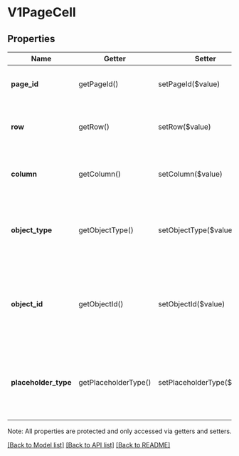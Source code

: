# V1PageCell

## Properties
Name | Getter | Setter | Type | Description | Notes
------------ | ------------- | ------------- | ------------- | ------------- | -------------
**page_id** | getPageId() | setPageId($value) | **string** | The unique identifier of the page the cell is included on. | [optional] 
**row** | getRow() | setRow($value) | **int** | The row of the cell. Always an integer between 0 and 4, inclusive. | [optional] 
**column** | getColumn() | setColumn($value) | **int** | The column of the cell. Always an integer between 0 and 4, inclusive. | [optional] 
**object_type** | getObjectType() | setObjectType($value) | **string[]** | The type of entity represented in the cell (ITEM, DISCOUNT, CATEGORY, or PLACEHOLDER). | [optional] 
**object_id** | getObjectId() | setObjectId($value) | **string** | The unique identifier of the entity represented in the cell. Not present for cells with an object_type of PLACEHOLDER. | [optional] 
**placeholder_type** | getPlaceholderType() | setPlaceholderType($value) | **string[]** | For a cell with an object_type of PLACEHOLDER, this value indicates the cell&#39;s special behavior. | [optional] 

Note: All properties are protected and only accessed via getters and setters.

[[Back to Model list]](../README.md#documentation-for-models) [[Back to API list]](../README.md#documentation-for-api-endpoints) [[Back to README]](../README.md)

